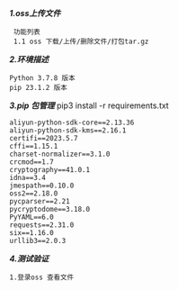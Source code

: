 ***1.oss上传文件***

```
 功能列表
 1.1 oss 下载/上传/删除文件/打包tar.gz 

```

***2.环境描述***
```
Python 3.7.8 版本
pip 23.1.2 版本
```

***3.pip 包管理***
pip3 install -r requirements.txt
```
aliyun-python-sdk-core==2.13.36
aliyun-python-sdk-kms==2.16.1
certifi==2023.5.7
cffi==1.15.1
charset-normalizer==3.1.0
crcmod==1.7
cryptography==41.0.1
idna==3.4
jmespath==0.10.0
oss2==2.18.0
pycparser==2.21
pycryptodome==3.18.0
PyYAML==6.0
requests==2.31.0
six==1.16.0
urllib3==2.0.3
```

***4.测试验证***
```
1.登录oss 查看文件
```

